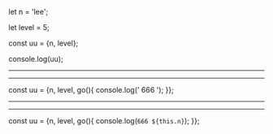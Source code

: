 let n = 'lee';

let level = 5;

const uu = {n, level};

console.log(uu);


<hr>

<hr>




const uu = {n, level, go(){
    console.log(' 666 ');
}};


<hr>

<hr>




const uu = {n, level, go(){
    console.log(` 666 ${this.n} `);
}};